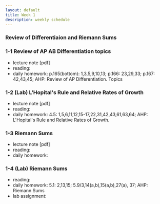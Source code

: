 ```yaml
---
layout: default
title: Week 1
description: weekly schedule
--- 
```

### Review of Differentiaion and Riemann Sums

### 1-1 Review of AP AB Differentiation topics
* lecture note [pdf]
* reading: 
* daily homework: p.165(bottom): 1,3,5,9,10,13; p.166: 23,29,33; p.167: 42,43,45; AHP: Review of AP Differentiation. Topics

### 1-2 (Lab) L'Hopital's Rule and Relative Rates of Growth
* lecture note [pdf]
* reading: 
* daily homework: 4.5: 1,5,6,11,12,15-17,22,31,42,43,61,63,64; AHP: L'Hopital's Rule and Relative Rates of Growth.

### 1-3 Riemann Sums 
* lecture note [pdf]
* reading:
* daily homework: 

### 1-4 (Lab) Riemann Sums
* reading: 
* daily homework: 5.1: 2,13,15; 5.9/3,14(a,b),15(a,b),27(a), 37; AHP: Riemann Sums
* lab assignment: 

